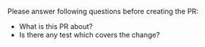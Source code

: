 Please answer following questions before creating the PR:

* What is this PR about?
* Is there any test which covers the change?
